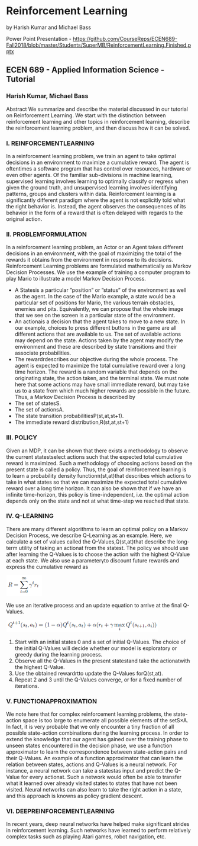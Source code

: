 # Reinforcement Learning
by Harish Kumar and Michael Bass

Power Point Presentation - https://github.com/CourseReps/ECEN689-Fall2018/blob/master/Students/SuperMB/ReinforcementLearning.Finished.pptx








## ECEN 689 - Applied Information Science - Tutorial

### Harish Kumar, Michael Bass

Abstract
We summarize and describe the material discussed in our tutorial on Reinforcement Learning. We start with the distinction
between reinforcement learning and other topics in reinforcement learning, describe the reinforcement learning problem, and then
discuss how it can be solved.

### I. REINFORCEMENTLEARNING

In a reinforcement learning problem, we train an agent to take optimal decisions in an environment to maximize a cumulative
reward. The agent is oftentimes a software program that has control over resources, hardware or even other agents.
Of the familiar sub-divisions in machine learning, supervised learning involves learning to optimally classify or regress when
given the ground truth, and unsupervised learning involves identifying patterns, groups and clusters within data.
Reinforcement learning is a significantly different paradigm where the agent is not explicitly told what the right behavior
is. Instead, the agent observes the consequences of its behavior in the form of a reward that is often delayed with regards to
the original action.

### II. PROBLEMFORMULATION

In a reinforcement learning problem, an Actor or an Agent takes different decisions in an environment, with the goal of
maximizing the total of the rewards it obtains from the environment in response to its decisions.
Reinforcement Learning problems are formulated mathematically as Markov Decision Processes. We use the example of
training a computer program to play Mario to illustrate a model Markov Decision Process.

- A Statesis a particular ”position” or ”status” of the environment as well as the agent. In the case of the Mario example,
    a state would be a particular set of positions for Mario, the various terrain obstacles, enemies and pits. Equivalently, we
    can propose that the whole image that we see on the screen is a particular state of the environment.
- An actionais a decision that the agent takes to move to a new state. In our example, choices to press different buttons
    in the game are all different actions that are available to us. The set of available actions may depend on the state.
    Actions taken by the agent may modify the environment and these are described by state transitions and their associate
    probabilities.
- The rewardrdescribes our objective during the whole process. The agent is expected to maximize the total cumulative
    reward over a long time horizon. The reward is a random variable that depends on the originating state, the action taken,
    and the terminal state.
We must note here that some actions may have small immediate reward, but may take us to a state from which much higher
rewards are possible in the future.
Thus, a Markov Decision Process is described by
- The set of statesS.
- The set of actionsA.
- The state transition probabilitiesP(st,at,st+1).
- The immediate reward distribution,R(st,at,st+1)

### III. POLICY

Given an MDP, it can be shown that there exists a methodology to observe the current statestselect actions such that the
expected total cumulative reward is maximized. Such a methodology of choosing actions based on the present state is called
a policy.
Thus, the goal of reinforcement learning is to learn a probability density functionπ(st,at)that describes which actions to
take in what states so that we can maximize the expected total cumulative reward over a long time horizon. It can also be
shown that if we have an infinite time-horizon, this policy is time-independent, i.e. the optimal action depends only on the
state and not at what time-step we reached that state.

### IV. Q-LEARNING

There are many different algorithms to learn an optimal policy on a Markov Decision Process, we describe Q-Learning as
an example.
Here, we calculate a set of values called the Q-Values,Q(st,at)that describe the long-term utility of taking an actionat
from the statest. The policy we should use after learning the Q-Values is to choose the action with the highest Q-Value at
each state. We also use a parameterγto discount future rewards and express the cumulative reward as

<img src="https://github.com/CourseReps/ECEN689-Fall2018/raw/master/Students/SuperMB/Images/Equation1.png/">
 
We use an iterative process and an update equation to arrive at the final Q-Values.

<img src="https://github.com/CourseReps/ECEN689-Fall2018/raw/master/Students/SuperMB/Images/Equation2.png/">

1) Start with an initial states 0 and a set of initial Q-Values. The choice of the initial Q-Values will decide whether our
model is exploratory or greedy during the learning process.
2) Observe all the Q-Values in the present statestand take the actionatwith the highest Q-Value.
3) Use the obtained rewardrtto update the Q-Values forQ(st,at).
4) Repeat 2 and 3 until the Q-Values converge, or for a fixed number of iterations.

### V. FUNCTIONAPPROXIMATION

We note here that for complex reinforcement learning problems, the state-action space is too large to enumerate all possible
elements of the setS×A. In fact, it is very probable that we only encounter a tiny fraction of all possible state-action
combinations during the learning process. In order to extend the knowledge that our agent has gained over the training phase
to unseen states encountered in the decision phase, we use a function approximator to learn the correspondence between
state-action pairs and their Q-Values.
An example of a function approximator that can learn the relation between states, actions and Q-Values is a neural network.
For instance, a neural network can take a statestas input and predict the Q-Value for every actionat. Such a network would
often be able to transfer what it learned over already visited states to states that have not been visited.
Neural networks can also learn to take the right action in a state, and this approach is knowns as policy gradient descent.

### VI. DEEPREINFORCEMENTLEARNING

In recent years, deep neural networks have helped make significant strides in reinforcement learning. Such networks have
learned to perform relatively complex tasks such as playing Atari games, robot navigation, etc.


